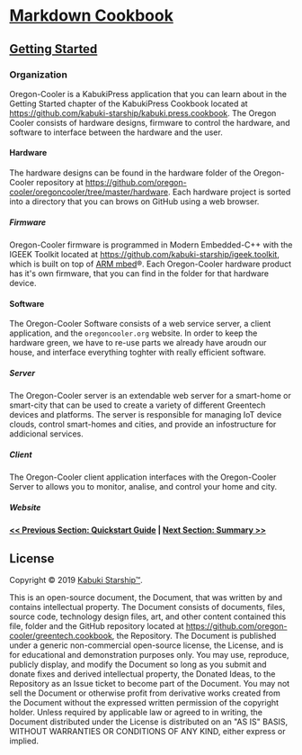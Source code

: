 # [Markdown Cookbook](../readme.md)

## [Getting Started](./readme.md)

### Organization

Oregon-Cooler is a KabukiPress application that you can learn about in the Getting Started chapter of the KabukiPress Cookbook located at <https://github.com/kabuki-starship/kabuki.press.cookbook>. The Oregon Cooler consists of hardware designs, firmware to control the hardware, and software to interface between the hardware and the user.

#### Hardware

The hardware designs can be found in the hardware folder of the Oregon-Cooler repository at <https://github.com/oregon-cooler/oregoncooler/tree/master/hardware>. Each hardware project is sorted into a directory that you can brows on GitHub using a web browser.

##### Firmware

Oregon-Cooler firmware is programmed in Modern Embedded-C++ with the IGEEK Toolkit located at <https://github.com/kabuki-starship/igeek.toolkit>, which is built on top of [ARM mbed](mbed.com)®. Each Oregon-Cooler hardware product has it's own firmware, that you can find in the folder for that hardware device.

#### Software

The Oregon-Cooler Software consists of a web service server, a client application, and the `oregoncooler.org` website. In order to keep the hardware green, we have to re-use parts we already have aroudn our house, and interface everything toghter with really efficient software.

##### Server

The Oregon-Cooler server is an extendable web server for a smart-home or smart-city that can be used to create a variety of different Greentech devices and platforms. The server is responsible for managing IoT device clouds, control smart-homes and cities, and provide an infostructure for addicional services.

##### Client 

The Oregon-Cooler client application interfaces with the Oregon-Cooler Server to allows you to monitor, analise, and control your home and city.

##### Website

**[<< Previous Section: Quickstart Guide](./quickstart_gude.md) | [Next Section: Summary >>](./sumary)**

## License

Copyright © 2019 [Kabuki Starship™](kabukistarship.com).

This is an open-source document, the Document, that was written by and contains intellectual property. The Document consists of documents, files, source code, technology design files, art, and other content contained this file, folder and the GitHub repository located at <https://github.com/oregon-cooler/greentech.cookbook>, the Repository. The Document is published under a generic non-commercial open-source license, the License, and is for educational and demonstration purposes only. You may use, reproduce, publicly display, and modify the Document so long as you submit and donate fixes and derived intellectual property, the Donated Ideas, to the Repository as an Issue ticket to become part of the Document. You may not sell the Document or otherwise profit from derivative works created from the Document without the expressed written permission of the copyright holder. Unless required by applicable law or agreed to in writing, the Document distributed under the License is distributed on an "AS IS" BASIS, WITHOUT WARRANTIES OR CONDITIONS OF ANY KIND, either express or implied.
